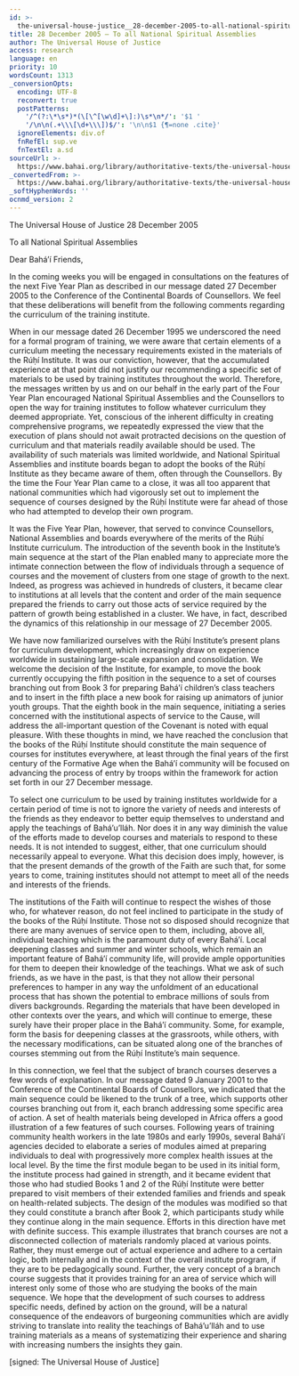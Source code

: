 ```yaml
---
id: >-
  the-universal-house-justice__28-december-2005-to-all-national-spiritual-assemblies__290997741__en
title: 28 December 2005 – To all National Spiritual Assemblies
author: The Universal House of Justice
access: research
language: en
priority: 10
wordsCount: 1313
_conversionOpts:
  encoding: UTF-8
  reconvert: true
  postPatterns:
    '/^(?:\*\s*)*(\[\^[\w\d]+\]:)\s*\n*/': '$1 '
    '/\n\n(.+\\\[\d+\\\])$/': '\n\n$1 {¶=none .cite}'
  ignoreElements: div.of
  fnRefEl: sup.ve
  fnTextEl: a.sd
sourceUrl: >-
  https://www.bahai.org/library/authoritative-texts/the-universal-house-of-justice/messages/20051228_001/20051228_001.xhtml
_convertedFrom: >-
  https://www.bahai.org/library/authoritative-texts/the-universal-house-of-justice/messages/20051228_001/20051228_001.xhtml
_softHyphenWords: ''
ocnmd_version: 2
---
```

The Universal House of Justice
28 December 2005

To all National Spiritual Assemblies

Dear Bahá’í Friends,

In the coming weeks you will be engaged in consultations on the features of the next Five Year Plan as described in our message dated 27 December 2005 to the Conference of the Continental Boards of Counsellors. We feel that these deliberations will benefit from the following comments regarding the curriculum of the training institute.

When in our message dated 26 December 1995 we underscored the need for a formal program of training, we were aware that certain elements of a curriculum meeting the necessary requirements existed in the materials of the Rúḥí Institute. It was our conviction, however, that the accumulated experience at that point did not justify our recommending a specific set of materials to be used by training institutes throughout the world. Therefore, the messages written by us and on our behalf in the early part of the Four Year Plan encouraged National Spiritual Assemblies and the Counsellors to open the way for training institutes to follow whatever curriculum they deemed appropriate. Yet, conscious of the inherent difficulty in creating comprehensive programs, we repeatedly expressed the view that the execution of plans should not await protracted decisions on the question of curriculum and that materials readily available should be used. The availability of such materials was limited worldwide, and National Spiritual Assemblies and institute boards began to adopt the books of the Rúḥí Institute as they became aware of them, often through the Counsellors. By the time the Four Year Plan came to a close, it was all too apparent that national communities which had vigorously set out to implement the sequence of courses designed by the Rúḥí Institute were far ahead of those who had attempted to develop their own program.

It was the Five Year Plan, however, that served to convince Counsellors, National Assemblies and boards everywhere of the merits of the Rúḥí Institute curriculum. The introduction of the seventh book in the Institute’s main sequence at the start of the Plan enabled many to appreciate more the intimate connection between the flow of individuals through a sequence of courses and the movement of clusters from one stage of growth to the next. Indeed, as progress was achieved in hundreds of clusters, it became clear to institutions at all levels that the content and order of the main sequence prepared the friends to carry out those acts of service required by the pattern of growth being established in a cluster. We have, in fact, described the dynamics of this relationship in our message of 27 December 2005.

We have now familiarized ourselves with the Rúḥí Institute’s present plans for curriculum development, which increasingly draw on experience worldwide in sustaining large-scale expansion and consolidation. We welcome the decision of the Institute, for example, to move the book currently occupying the fifth position in the sequence to a set of courses branching out from Book 3 for preparing Bahá’í children’s class teachers and to insert in the fifth place a new book for raising up animators of junior youth groups. That the eighth book in the main sequence, initiating a series concerned with the institutional aspects of service to the Cause, will address the all-important question of the Covenant is noted with equal pleasure. With these thoughts in mind, we have reached the conclusion that the books of the Rúḥí Institute should constitute the main sequence of courses for institutes everywhere, at least through the final years of the first century of the Formative Age when the Bahá’í community will be focused on advancing the process of entry by troops within the framework for action set forth in our 27 December message.

To select one curriculum to be used by training institutes worldwide for a certain period of time is not to ignore the variety of needs and interests of the friends as they endeavor to better equip themselves to understand and apply the teachings of Bahá’u’lláh. Nor does it in any way diminish the value of the efforts made to develop courses and materials to respond to these needs. It is not intended to suggest, either, that one curriculum should necessarily appeal to everyone. What this decision does imply, however, is that the present demands of the growth of the Faith are such that, for some years to come, training institutes should not attempt to meet all of the needs and interests of the friends.

The institutions of the Faith will continue to respect the wishes of those who, for whatever reason, do not feel inclined to participate in the study of the books of the Rúḥí Institute. Those not so disposed should recognize that there are many avenues of service open to them, including, above all, individual teaching which is the paramount duty of every Bahá’í. Local deepening classes and summer and winter schools, which remain an important feature of Bahá’í community life, will provide ample opportunities for them to deepen their knowledge of the teachings. What we ask of such friends, as we have in the past, is that they not allow their personal preferences to hamper in any way the unfoldment of an educational process that has shown the potential to embrace millions of souls from divers backgrounds. Regarding the materials that have been developed in other contexts over the years, and which will continue to emerge, these surely have their proper place in the Bahá’í community. Some, for example, form the basis for deepening classes at the grassroots, while others, with the necessary modifications, can be situated along one of the branches of courses stemming out from the Rúḥí Institute’s main sequence.

In this connection, we feel that the subject of branch courses deserves a few words of explanation. In our message dated 9 January 2001 to the Conference of the Continental Boards of Counsellors, we indicated that the main sequence could be likened to the trunk of a tree, which supports other courses branching out from it, each branch addressing some specific area of action. A set of health materials being developed in Africa offers a good illustration of a few features of such courses. Following years of training community health workers in the late 1980s and early 1990s, several Bahá’í agencies decided to elaborate a series of modules aimed at preparing individuals to deal with progressively more complex health issues at the local level. By the time the first module began to be used in its initial form, the institute process had gained in strength, and it became evident that those who had studied Books 1 and 2 of the Rúḥí Institute were better prepared to visit members of their extended families and friends and speak on health-related subjects. The design of the modules was modified so that they could constitute a branch after Book 2, which participants study while they continue along in the main sequence. Efforts in this direction have met with definite success. This example illustrates that branch courses are not a disconnected collection of materials randomly placed at various points. Rather, they must emerge out of actual experience and adhere to a certain logic, both internally and in the context of the overall institute program, if they are to be pedagogically sound. Further, the very concept of a branch course suggests that it provides training for an area of service which will interest only some of those who are studying the books of the main sequence. We hope that the development of such courses to address specific needs, defined by action on the ground, will be a natural consequence of the endeavors of burgeoning communities which are avidly striving to translate into reality the teachings of Bahá’u’lláh and to use training materials as a means of systematizing their experience and sharing with increasing numbers the insights they gain.

\[signed: The Universal House of Justice\]
